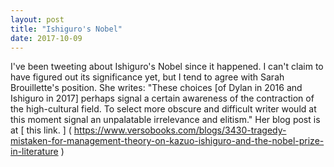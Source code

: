```yaml
---
layout: post
title: "Ishiguro's Nobel"
date: 2017-10-09
---
```


I've been tweeting about Ishiguro's Nobel since it happened. I can't claim to have figured out its significance yet, but I tend to agree with Sarah Brouillette's position. She writes: "These choices [of Dylan in 2016 and Ishiguro in 2017] perhaps signal a certain awareness of the contraction of the high-cultural field. To select more obscure and difficult writer would at this moment signal an unpalatable irrelevance and elitism." Her blog post is at [ this link. ] ( https://www.versobooks.com/blogs/3430-tragedy-mistaken-for-management-theory-on-kazuo-ishiguro-and-the-nobel-prize-in-literature )
